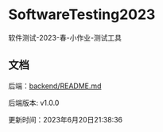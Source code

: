 # SoftwareTesting2023
软件测试-2023-春-小作业-测试工具

## 文档
后端：[backend/README.md](backend/README.md)

后端版本: v1.0.0

更新时间：2023年6月20日21:38:36